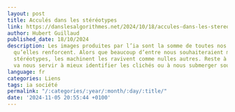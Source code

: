 ```yaml
---
layout: post
title: Acculés dans les stéréotypes
link: https://danslesalgorithmes.net/2024/10/18/accules-dans-les-stereotypes/
author: Hubert Guillaud
published_date: 18/10/2024
description: Les images produites par l’ia sont la somme de toutes nos représentations
  qu’elles renforcent. Alors que beaucoup d’entre nous souhaiteraient mettre fin aux
  stéréotypes, les machinent les ravivent comme nulles autres. Reste à savoir si cela
  va nous servir à mieux identifier les clichés ou à nous submerger sous le conformisme.
language: fr
categories: Liens
tags: ia société
permalink: "/:categories/:year/:month/:day/:title/"
date: '2024-11-05 20:55:44 +0100'
---
```

